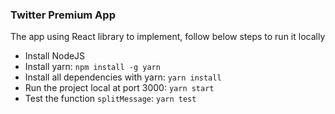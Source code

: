 ### Twitter Premium App

The app using React library to implement, follow below steps to run it locally

- Install NodeJS
- Install yarn: `npm install -g yarn`
- Install all dependencies with yarn: `yarn install`
- Run the project local at port 3000: `yarn start`
- Test the function `splitMessage`: `yarn test`